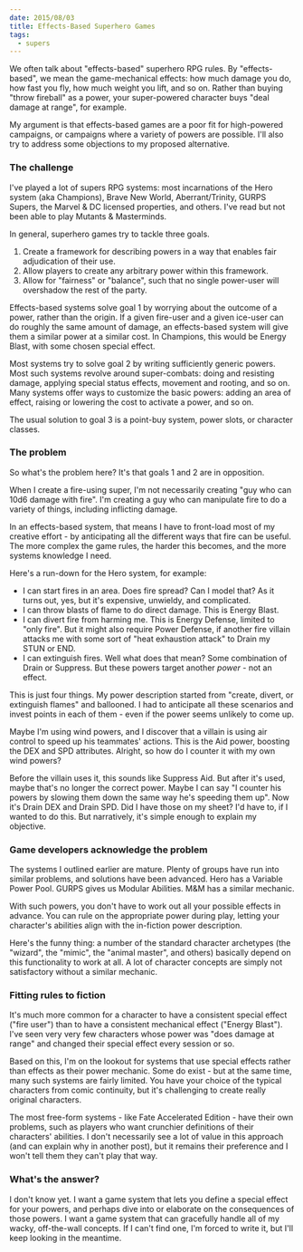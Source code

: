 ```yaml
---
date: 2015/08/03
title: Effects-Based Superhero Games
tags:
  - supers
---
```


We often talk about "effects-based" superhero RPG rules.
By "effects-based", we mean the game-mechanical effects:
how much damage you do, how fast you fly, how much weight
you lift, and so on. Rather than buying "throw fireball"
as a power, your super-powered character buys
"deal damage at range", for example.

My argument is that effects-based games are a poor fit
for high-powered campaigns, or campaigns where a variety
of powers are possible. I'll also try to address some
objections to my proposed alternative.

<!-- more -->

### The challenge

I've played a lot of supers RPG systems: most incarnations
of the Hero system (aka Champions), Brave New World,
Aberrant/Trinity, GURPS Supers, the Marvel & DC
licensed properties, and others. I've read but not
been able to play Mutants & Masterminds.

In general, superhero games try to tackle three goals.

1. Create a framework for describing powers in a way that enables fair adjudication of their use.
2. Allow players to create any arbitrary power within this framework.
3. Allow for "fairness" or "balance", such that no single power-user will overshadow the rest of the party.

Effects-based systems solve goal 1 by worrying about the outcome
of a power, rather than the origin. If a given fire-user and a given
ice-user can do roughly the same amount of damage, an effects-based
system will give them a similar power at a similar cost. In Champions,
this would be Energy Blast, with some chosen special effect.

Most systems try to solve goal 2 by writing sufficiently generic
powers. Most such systems revolve around super-combats:
doing and resisting damage, applying special status effects,
movement and rooting, and so on. Many systems offer ways to
customize the basic powers: adding an area of effect, raising or
lowering the cost to activate a power, and so on.

The usual solution to goal 3 is a point-buy system, power slots,
or character classes.

### The problem

So what's the problem here? It's that goals 1 and 2 are in opposition.

When I create a fire-using super, I'm not necessarily creating
"guy who can 10d6 damage with fire".
I'm creating a guy who can manipulate fire to do a variety of things,
including inflicting damage.

In an effects-based system, that means I have to front-load
most of my creative effort - by anticipating all the different
ways that fire can be useful. The more complex the game rules,
the harder this becomes, and the more systems knowledge I need.

Here's a run-down for the Hero system, for example:

* I can start fires in an area. Does fire spread? Can I model that? As it turns out, yes, but it's expensive, unwieldy, and complicated.
* I can throw blasts of flame to do direct damage. This is Energy Blast.
* I can divert fire from harming me. This is Energy Defense, limited to "only fire". But it might also require Power Defense, if another fire villain attacks me with some sort of "heat exhaustion attack" to Drain my STUN or END.
* I can extinguish fires. Well what does that mean? Some combination of Drain or Suppress. But these powers target another *power* - not an effect.

This is just four things. My power description started from
"create, divert, or extinguish flames" and ballooned.
I had to anticipate all these scenarios and invest points
in each of them - even if the power seems unlikely to come up.

Maybe I'm using wind powers, and I discover that a villain
is using air control to speed up his teammates' actions.
This is the Aid power, boosting the DEX and SPD attributes.
Alright, so how do I counter it with my own wind powers?

Before the villain uses it, this sounds like Suppress Aid.
But after it's used, maybe that's no longer the correct
power. Maybe I can say "I counter his powers by slowing them
down the same way he's speeding them up". Now it's
Drain DEX and Drain SPD. Did I have those on my sheet?
I'd have to, if I wanted to do this. But narratively,
it's simple enough to explain my objective.

### Game developers acknowledge the problem

The systems I outlined earlier are mature.
Plenty of groups have run into similar problems, and solutions
have been advanced.
Hero has a Variable Power Pool.
GURPS gives us Modular Abilities.
M&M has a similar mechanic.

With such powers, you don't have to work out all your possible
effects in advance. You can rule on the appropriate power during
play, letting your character's abilities align with the
in-fiction power description.

Here's the funny thing: a number of the standard character
archetypes (the "wizard", the "mimic", the "animal master",
and others) basically depend on this functionality to
work at all. A lot of character concepts are simply not
satisfactory without a similar mechanic.

### Fitting rules to fiction

It's much more common for a character to have a consistent
special effect ("fire user") than to have a consistent
mechanical effect ("Energy Blast"). I've seen very very
few characters whose power was "does damage at range"
and changed their special effect every session or so.

Based on this, I'm on the lookout for systems that use
special effects rather than effects as their power
mechanic. Some do exist - but at the same time, many
such systems are fairly limited. You have your choice
of the typical characters from comic continuity, but it's
challenging to create really original characters.

The most free-form systems - like Fate Accelerated
Edition - have their own problems, such as players who
want crunchier definitions of their characters' abilities.
I don't necessarily see a lot of value in this approach
(and can explain why in another post), but it remains their
preference and I won't tell them they can't play that way.

### What's the answer?

I don't know yet. I want a game system that lets you
define a special effect for your powers, and perhaps
dive into or elaborate on the consequences of those
powers. I want a game system that can gracefully handle
all of my wacky, off-the-wall concepts. If I can't
find one, I'm forced to write it, but I'll keep looking
in the meantime.
